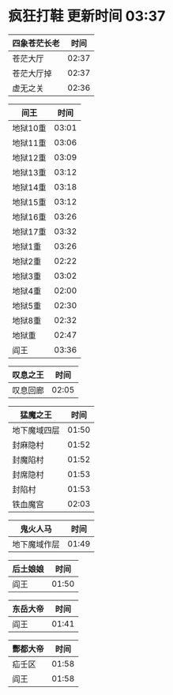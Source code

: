 # 疯狂打鞋 更新时间 03:37

| 四象苍茫长老   | 时间    |
|--------|-------|
| 苍茫大厅 | 02:37 |
| 苍茫大厅掉 | 02:37 |
| 虚无之关 | 02:36 |

| 间王   | 时间    |
|--------|-------|
| 地狱10重 | 03:01 |
| 地狱11重 | 03:06 |
| 地狱12重 | 03:09 |
| 地狱13重 | 03:12 |
| 地狱14重 | 03:18 |
| 地狱15重 | 03:12 |
| 地狱16重 | 03:26 |
| 地狱17重 | 03:32 |
| 地狱1重 | 03:26 |
| 地狱2重 | 02:22 |
| 地狱3重 | 03:02 |
| 地狱4重 | 02:00 |
| 地狱5重 | 02:30 |
| 地狱8重 | 02:32 |
| 地狱重 | 02:47 |
| 阎王 | 03:36 |

| 叹息之王   | 时间    |
|--------|-------|
| 叹息回廊 | 02:05 |

| 猛魔之王   | 时间    |
|--------|-------|
| 地下魔域四层 | 01:50 |
| 封麻隐村 | 01:52 |
| 封魔陷村 | 01:52 |
| 封席隐村 | 01:53 |
| 封陷村 | 01:53 |
| 铁血魔宫 | 02:03 |

| 鬼火人马   | 时间    |
|--------|-------|
| 地下魔域作层 | 01:49 |

| 后土娘娘   | 时间    |
|--------|-------|
| 阎王 | 01:50 |

| 东岳大帝   | 时间    |
|--------|-------|
| 阎王 | 01:41 |

| 酆都大帝   | 时间    |
|--------|-------|
| 疝壬区 | 01:58 |
| 阎王 | 01:58 |